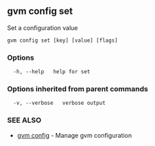 ## gvm config set

Set a configuration value

```
gvm config set [key] [value] [flags]
```

### Options

```
  -h, --help   help for set
```

### Options inherited from parent commands

```
  -v, --verbose   verbose output
```

### SEE ALSO

* [gvm config](gvm_config.md)	 - Manage gvm configuration


